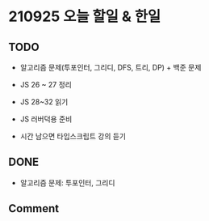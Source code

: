 # 210925 오늘 할일 & 한일

## TODO

- 알고리즘 문제(투포인터, 그리디, DFS, 트리, DP) + 백준 문제

- JS 26 ~ 27 정리

- JS 28~32 읽기

- JS 러버덕용 준비

- 시간 남으면 타입스크립트 강의 듣기

## DONE

- 알고리즘 문제: 투포인터, 그리디

## Comment
